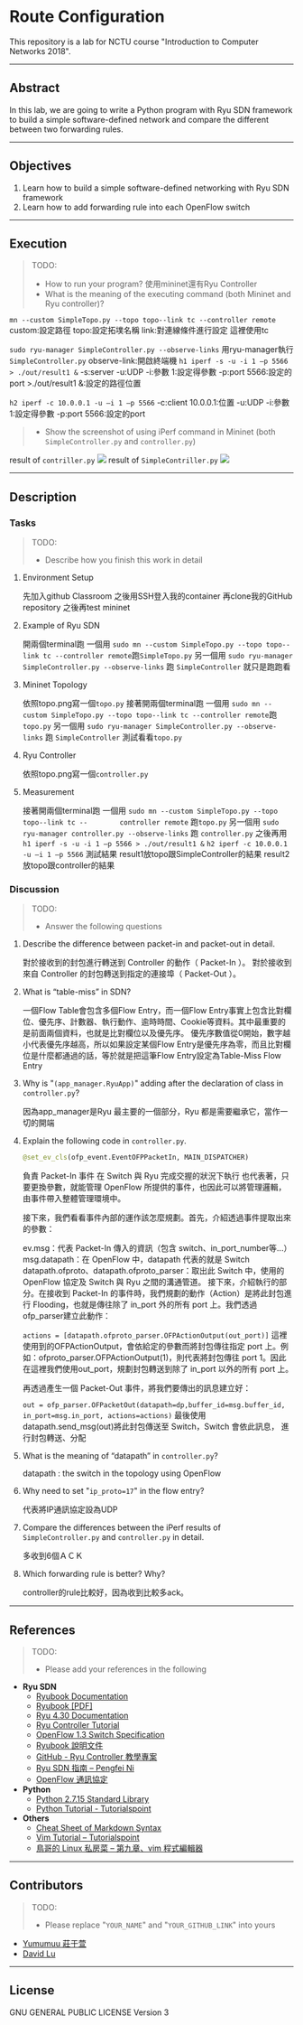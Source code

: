 # Route Configuration

This repository is a lab for NCTU course "Introduction to Computer Networks 2018".

---
## Abstract

In this lab, we are going to write a Python program with Ryu SDN framework to build a simple software-defined network and compare the different between two forwarding rules.

---
## Objectives

1. Learn how to build a simple software-defined networking with Ryu SDN framework
2. Learn how to add forwarding rule into each OpenFlow switch

---
## Execution

> TODO:
> * How to run your program?
    使用mininet還有Ryu Controller
> * What is the meaning of the executing command (both Mininet and Ryu controller)?

`mn --custom SimpleTopo.py --topo topo--link tc --controller remote`
    custom:設定路徑
    topo:設定拓墣名稱
    link:對連線條件進行設定 這裡使用tc
    
`sudo ryu-manager SimpleController.py --observe-links`
    用ryu-manager執行`SimpleController.py`
    observe-link:開啟終端機
`h1 iperf -s -u -i 1 –p 5566 > ./out/result1 &`
    -s:server -u:UDP -i:參數 1:設定得參數 -p:port 5566:設定的port >./out/result1 &:設定的路徑位置 
    
`h2 iperf -c 10.0.0.1 -u –i 1 –p 5566`
    -c:client 10.0.0.1:位置 -u:UDP -i:參數 1:設定得參數 -p:port 5566:設定的port
    
> * Show the screenshot of using iPerf command in Mininet (both `SimpleController.py` and `controller.py`)

result of `contriller.py`
![](https://i.imgur.com/Zdq9YnU.jpg)
result of `SimpleContriller.py`
![](https://i.imgur.com/kX0LKFC.jpg)


---
## Description

### Tasks

> TODO:
> * Describe how you finish this work in detail

1. Environment Setup

    先加入github Classroom
    之後用SSH登入我的container 再clone我的GitHub repository
    之後再test mininet
2. Example of Ryu SDN

    開兩個terminal跑 一個用 
    `sudo mn --custom SimpleTopo.py --topo topo--link tc --controller remote`跑`SimpleTopo.py`
    另一個用 `sudo ryu-manager SimpleController.py --observe-links`
    跑 `SimpleController`
    就只是跑跑看

3. Mininet Topology

    依照topo.png寫一個`topo.py` 接著開兩個terminal跑 一個用 
    `sudo mn --custom SimpleTopo.py --topo topo--link tc --controller remote`跑`topo.py`
    另一個用 `sudo ryu-manager SimpleController.py --observe-links`
    跑 `SimpleController`
    測試看看`topo.py`


4. Ryu Controller

    依照topo.png寫一個`controller.py` 
5. Measurement

    接著開兩個terminal跑 一個用 
    `sudo mn --custom SimpleTopo.py --topo topo--link tc --        controller remote`
    跑`topo.py`
    另一個用 `sudo ryu-manager controller.py --observe-links`
    跑 `controller.py`
    之後再用
    `h1 iperf -s -u -i 1 –p 5566 > ./out/result1 &`
    `h2 iperf -c 10.0.0.1 -u –i 1 –p 5566`
    測試結果 result1放topo跟SimpleController的結果
    result2放topo跟controller的結果

### Discussion

> TODO:
> * Answer the following questions

1. Describe the difference between packet-in and packet-out in detail.

   對於接收到的封包進行轉送到 Controller 的動作（ Packet-In ）。
    對於接收到來自 Controller 的封包轉送到指定的連接埠（ Packet-Out ）。
2. What is “table-miss” in SDN?

    一個Flow Table會包含多個Flow Entry，而一個Flow Entry事實上包含比對欄位、優先序、計數器、執行動作、逾時時間、Cookie等資料。其中最重要的是前面兩個資料，也就是比對欄位以及優先序。 優先序數值從0開始，數字越小代表優先序越高，所以如果設定某個Flow Entry是優先序為零，而且比對欄位是什麼都通過的話，等於就是把這筆Flow Entry設定為Table-Miss Flow Entry
   
3. Why is "`(app_manager.RyuApp)`" adding after the declaration of class in `controller.py`?

    因為app_manager是Ryu 最主要的一個部分，Ryu 都是需要繼承它，當作一切的開端
   
4. Explain the following code in `controller.py`.
    ```python
    @set_ev_cls(ofp_event.EventOFPPacketIn, MAIN_DISPATCHER)
    ```
    
    負責 Packet-In 事件
    在 Switch 與 Ryu 完成交握的狀況下執行
    也代表著，只要更換參數，就能管理 OpenFlow 所提供的事件，也因此可以將管理邏輯，由事件帶入整體管理環境中。

    接下來，我們看看事件內部的運作該怎麼規劃。首先，介紹透過事件提取出來的參數：

    ev.msg：代表 Packet-In 傳入的資訊（包含 switch、in_port_number等...）
    msg.datapath：在 OpenFlow 中，datapath 代表的就是 Switch
    datapath.ofproto、datapath.ofproto_parser：取出此 Switch 中，使用的 OpenFlow 協定及 Switch 與 Ryu 之間的溝通管道。
    接下來，介紹執行的部分。在接收到 Packet-In 的事件時，我們規劃的動作（Action）是將此封包進行 Flooding，也就是傳往除了 in_port 外的所有 port     上。我們透過ofp_parser建立此動作：

    `actions = [datapath.ofproto_parser.OFPActionOutput(out_port)]`
    這裡使用到的OFPActionOutput，會依給定的參數而將封包傳往指定 port 上。例如：ofproto_parser.OFPActionOutput(1)，則代表將封包傳往 port 1。因此在這裡我們使用out_port，規劃封包轉送到除了 in_port 以外的所有 port 上。

    再透過產生一個 Packet-Out 事件，將我們要傳出的訊息建立好：

    `out = ofp_parser.OFPacketOut(datapath=dp,buffer_id=msg.buffer_id, in_port=msg.in_port, actions=actions)`
    最後使用datapath.send_msg(out)將此封包傳送至 Switch，Switch 會依此訊息， 進行封包轉送、分配
5. What is the meaning of “datapath” in `controller.py`?

    datapath : the switch in the topology using OpenFlow
   
6. Why need to set "`ip_proto=17`" in the flow entry?

    代表將IP通訊協定設為UDP
   
7. Compare the differences between the iPerf results of `SimpleController.py` and `controller.py` in detail.

   多收到6個ＡＣＫ
   
8. Which forwarding rule is better? Why?

    controller的rule比較好，因為收到比較多ack。

---
## References

> TODO: 
> * Please add your references in the following

* **Ryu SDN**
    * [Ryubook Documentation](https://osrg.github.io/ryu-book/en/html/)
    * [Ryubook [PDF]](https://osrg.github.io/ryu-book/en/Ryubook.pdf)
    * [Ryu 4.30 Documentation](https://github.com/mininet/mininet/wiki/Introduction-to-Mininet)
    * [Ryu Controller Tutorial](http://sdnhub.org/tutorials/ryu/)
    * [OpenFlow 1.3 Switch Specification](https://www.opennetworking.org/wp-content/uploads/2014/10/openflow-spec-v1.3.0.pdf)
    * [Ryubook 說明文件](https://osrg.github.io/ryu-book/zh_tw/html/)
    * [GitHub - Ryu Controller 教學專案](https://github.com/OSE-Lab/Learning-SDN/blob/master/Controller/Ryu/README.md)
    * [Ryu SDN 指南 – Pengfei Ni](https://feisky.gitbooks.io/sdn/sdn/ryu.html)
    * [OpenFlow 通訊協定](https://osrg.github.io/ryu-book/zh_tw/html/openflow_protocol.html)
* **Python**
    * [Python 2.7.15 Standard Library](https://docs.python.org/2/library/index.html)
    * [Python Tutorial - Tutorialspoint](https://www.tutorialspoint.com/python/)
* **Others**
    * [Cheat Sheet of Markdown Syntax](https://www.markdownguide.org/cheat-sheet)
    * [Vim Tutorial – Tutorialspoint](https://www.tutorialspoint.com/vim/index.htm)
    * [鳥哥的 Linux 私房菜 – 第九章、vim 程式編輯器](http://linux.vbird.org/linux_basic/0310vi.php)

---
## Contributors

> TODO:
> * Please replace "`YOUR_NAME`" and "`YOUR_GITHUB_LINK`" into yours

* [Yumumuu 莊于萱](https://github.com/nctucn/lab3-yumumuu)
* [David Lu](https://github.com/yungshenglu)

---
## License

GNU GENERAL PUBLIC LICENSE Version 3
